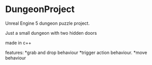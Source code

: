 # DungeonProject
 Unreal Engine 5 dungeon puzzle project.
 
 Just a small dungeon with two hidden doors
 
 made in c++
 
 features:
*grab and drop behaviour
*trigger action behaviour.
*move behaviour
